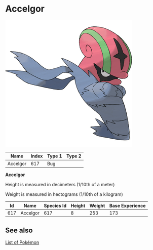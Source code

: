 # Accelgor


![Accelgor](images/617.png)

| **Name** | **Index** | **Type 1** | **Type 2** |
|----|----|----|----|
| Accelgor | 617 | Bug  |  |

**Accelgor** 


Height is measured in decimeters (1/10th of a meter)

Weight is measured in hectograms (1/10th of a kilogram)

| **Id** | **Name** | **Species Id** | **Height** | **Weight** | **Base Experience** |
|--------|----------|----------------|------------|------------|---------------------|
| 617 | Accelgor | 617 | 8 | 253 | 173 |


## See also

[List of Pokémon](../pokemon.md)
